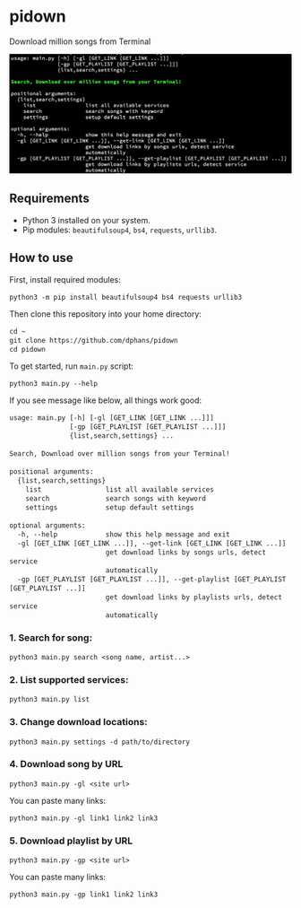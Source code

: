 # pidown
Download million songs from Terminal

![](./imgs/screenshot.png)


## Requirements
- Python 3 installed on your system.
- Pip modules: `beautifulsoup4`, `bs4`, `requests`, `urllib3`.


## How to use

First, install required modules:

```
python3 -m pip install beautifulsoup4 bs4 requests urllib3
```

Then clone this repository into your home directory:

```
cd ~
git clone https://github.com/dphans/pidown
cd pidown
```

To get started, run `main.py` script:

```
python3 main.py --help
```
If you see message like below, all things work good:

```
usage: main.py [-h] [-gl [GET_LINK [GET_LINK ...]]]
               [-gp [GET_PLAYLIST [GET_PLAYLIST ...]]]
               {list,search,settings} ...

Search, Download over million songs from your Terminal!

positional arguments:
  {list,search,settings}
    list                list all available services
    search              search songs with keyword
    settings            setup default settings

optional arguments:
  -h, --help            show this help message and exit
  -gl [GET_LINK [GET_LINK ...]], --get-link [GET_LINK [GET_LINK ...]]
                        get download links by songs urls, detect service
                        automatically
  -gp [GET_PLAYLIST [GET_PLAYLIST ...]], --get-playlist [GET_PLAYLIST [GET_PLAYLIST ...]]
                        get download links by playlists urls, detect service
                        automatically
```

### 1. Search for song:

```
python3 main.py search <song name, artist...>
```

### 2. List supported services:

```
python3 main.py list
```

### 3. Change download locations:

```
python3 main.py settings -d path/to/directory
```

### 4. Download song by URL

```
python3 main.py -gl <site url>
```

You can paste many links:

```
python3 main.py -gl link1 link2 link3
```

### 5. Download playlist by URL

```
python3 main.py -gp <site url>
```

You can paste many links:

```
python3 main.py -gp link1 link2 link3
```
